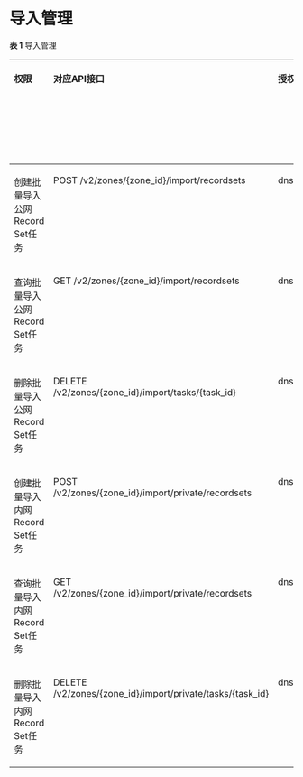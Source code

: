 # 导入管理<a name="dns_api_70006"></a>

**表 1**  导入管理

<a name="table930910161495"></a>
<table><thead align="left"><tr id="row1015517691"><th class="cellrowborder" valign="top" width="14.93%" id="mcps1.2.7.1.1"><p id="p0163172093"><a name="p0163172093"></a><a name="p0163172093"></a>权限</p>
</th>
<th class="cellrowborder" valign="top" width="21.7%" id="mcps1.2.7.1.2"><p id="p18295111810169"><a name="p18295111810169"></a><a name="p18295111810169"></a>对应API接口</p>
</th>
<th class="cellrowborder" valign="top" width="15.770000000000001%" id="mcps1.2.7.1.3"><p id="p15509182516274"><a name="p15509182516274"></a><a name="p15509182516274"></a>授权项（Action）</p>
</th>
<th class="cellrowborder" valign="top" width="19.54%" id="mcps1.2.7.1.4"><p id="p2010295012716"><a name="p2010295012716"></a><a name="p2010295012716"></a>依赖的授权项</p>
</th>
<th class="cellrowborder" valign="top" width="11.790000000000001%" id="mcps1.2.7.1.5"><p id="p1838971541713"><a name="p1838971541713"></a><a name="p1838971541713"></a>IAM项目<span>(Project)</span></p>
</th>
<th class="cellrowborder" valign="top" width="16.27%" id="mcps1.2.7.1.6"><p id="p475572121720"><a name="p475572121720"></a><a name="p475572121720"></a>企业项目<span>(Enterprise Project)</span></p>
</th>
</tr>
</thead>
<tbody><tr id="row43311179914"><td class="cellrowborder" valign="top" width="14.93%" headers="mcps1.2.7.1.1 "><p id="p9331017595"><a name="p9331017595"></a><a name="p9331017595"></a>创建批量导入公网Record Set任务</p>
</td>
<td class="cellrowborder" valign="top" width="21.7%" headers="mcps1.2.7.1.2 "><p id="p1929971814169"><a name="p1929971814169"></a><a name="p1929971814169"></a>POST /v2/zones/{zone_id}/import/recordsets</p>
</td>
<td class="cellrowborder" valign="top" width="15.770000000000001%" headers="mcps1.2.7.1.3 "><p id="p95128255278"><a name="p95128255278"></a><a name="p95128255278"></a>dns:publicRecordset:createImport</p>
</td>
<td class="cellrowborder" valign="top" width="19.54%" headers="mcps1.2.7.1.4 "><p id="p121051509271"><a name="p121051509271"></a><a name="p121051509271"></a>-</p>
</td>
<td class="cellrowborder" valign="top" width="11.790000000000001%" headers="mcps1.2.7.1.5 "><p id="p919155419290"><a name="p919155419290"></a><a name="p919155419290"></a>√</p>
</td>
<td class="cellrowborder" valign="top" width="16.27%" headers="mcps1.2.7.1.6 "><p id="p2024085191713"><a name="p2024085191713"></a><a name="p2024085191713"></a>×</p>
</td>
</tr>
<tr id="row2034171713918"><td class="cellrowborder" valign="top" width="14.93%" headers="mcps1.2.7.1.1 "><p id="p73541719912"><a name="p73541719912"></a><a name="p73541719912"></a>查询批量导入公网Record Set任务</p>
</td>
<td class="cellrowborder" valign="top" width="21.7%" headers="mcps1.2.7.1.2 "><p id="p83001718181610"><a name="p83001718181610"></a><a name="p83001718181610"></a>GET /v2/zones/{zone_id}/import/recordsets</p>
</td>
<td class="cellrowborder" valign="top" width="15.770000000000001%" headers="mcps1.2.7.1.3 "><p id="p165121725192717"><a name="p165121725192717"></a><a name="p165121725192717"></a>dns:publicRecordset:getImport</p>
</td>
<td class="cellrowborder" valign="top" width="19.54%" headers="mcps1.2.7.1.4 "><p id="p410545022719"><a name="p410545022719"></a><a name="p410545022719"></a>-</p>
</td>
<td class="cellrowborder" valign="top" width="11.790000000000001%" headers="mcps1.2.7.1.5 "><p id="p1879851013309"><a name="p1879851013309"></a><a name="p1879851013309"></a>√</p>
</td>
<td class="cellrowborder" valign="top" width="16.27%" headers="mcps1.2.7.1.6 "><p id="p8798410173016"><a name="p8798410173016"></a><a name="p8798410173016"></a>×</p>
</td>
</tr>
<tr id="row11354171993"><td class="cellrowborder" valign="top" width="14.93%" headers="mcps1.2.7.1.1 "><p id="p13661720910"><a name="p13661720910"></a><a name="p13661720910"></a>删除批量导入公网Record Set任务</p>
</td>
<td class="cellrowborder" valign="top" width="21.7%" headers="mcps1.2.7.1.2 "><p id="p143001218161614"><a name="p143001218161614"></a><a name="p143001218161614"></a>DELETE /v2/zones/{zone_id}/import/tasks/{task_id}</p>
</td>
<td class="cellrowborder" valign="top" width="15.770000000000001%" headers="mcps1.2.7.1.3 "><p id="p1151219254271"><a name="p1151219254271"></a><a name="p1151219254271"></a>dns:publicRecordset:deleteImport</p>
</td>
<td class="cellrowborder" valign="top" width="19.54%" headers="mcps1.2.7.1.4 "><p id="p51051950172715"><a name="p51051950172715"></a><a name="p51051950172715"></a>-</p>
</td>
<td class="cellrowborder" valign="top" width="11.790000000000001%" headers="mcps1.2.7.1.5 "><p id="p13651194992918"><a name="p13651194992918"></a><a name="p13651194992918"></a>√</p>
</td>
<td class="cellrowborder" valign="top" width="16.27%" headers="mcps1.2.7.1.6 "><p id="p1124095191712"><a name="p1124095191712"></a><a name="p1124095191712"></a>×</p>
</td>
</tr>
<tr id="row837617892"><td class="cellrowborder" valign="top" width="14.93%" headers="mcps1.2.7.1.1 "><p id="p203714177917"><a name="p203714177917"></a><a name="p203714177917"></a>创建批量导入内网Record Set任务</p>
</td>
<td class="cellrowborder" valign="top" width="21.7%" headers="mcps1.2.7.1.2 "><p id="p5300918151613"><a name="p5300918151613"></a><a name="p5300918151613"></a>POST /v2/zones/{zone_id}/import/private/recordsets</p>
</td>
<td class="cellrowborder" valign="top" width="15.770000000000001%" headers="mcps1.2.7.1.3 "><p id="p135125254274"><a name="p135125254274"></a><a name="p135125254274"></a>dns:privateRecordset:createImport</p>
</td>
<td class="cellrowborder" valign="top" width="19.54%" headers="mcps1.2.7.1.4 "><p id="p110515012718"><a name="p110515012718"></a><a name="p110515012718"></a>-</p>
</td>
<td class="cellrowborder" valign="top" width="11.790000000000001%" headers="mcps1.2.7.1.5 "><p id="p1865115490292"><a name="p1865115490292"></a><a name="p1865115490292"></a>√</p>
</td>
<td class="cellrowborder" valign="top" width="16.27%" headers="mcps1.2.7.1.6 "><p id="p2240851175"><a name="p2240851175"></a><a name="p2240851175"></a>×</p>
</td>
</tr>
<tr id="row2038417796"><td class="cellrowborder" valign="top" width="14.93%" headers="mcps1.2.7.1.1 "><p id="p193815173918"><a name="p193815173918"></a><a name="p193815173918"></a>查询批量导入内网Record Set任务</p>
</td>
<td class="cellrowborder" valign="top" width="21.7%" headers="mcps1.2.7.1.2 "><p id="p19301918191613"><a name="p19301918191613"></a><a name="p19301918191613"></a>GET /v2/zones/{zone_id}/import/private/recordsets</p>
</td>
<td class="cellrowborder" valign="top" width="15.770000000000001%" headers="mcps1.2.7.1.3 "><p id="p19512122552713"><a name="p19512122552713"></a><a name="p19512122552713"></a>dns:privateRecordset:getImport</p>
</td>
<td class="cellrowborder" valign="top" width="19.54%" headers="mcps1.2.7.1.4 "><p id="p1610555018274"><a name="p1610555018274"></a><a name="p1610555018274"></a>-</p>
</td>
<td class="cellrowborder" valign="top" width="11.790000000000001%" headers="mcps1.2.7.1.5 "><p id="p19651194920297"><a name="p19651194920297"></a><a name="p19651194920297"></a>√</p>
</td>
<td class="cellrowborder" valign="top" width="16.27%" headers="mcps1.2.7.1.6 "><p id="p192401757178"><a name="p192401757178"></a><a name="p192401757178"></a>×</p>
</td>
</tr>
<tr id="row43851715920"><td class="cellrowborder" valign="top" width="14.93%" headers="mcps1.2.7.1.1 "><p id="p838917398"><a name="p838917398"></a><a name="p838917398"></a>删除批量导入内网Record Set任务</p>
</td>
<td class="cellrowborder" valign="top" width="21.7%" headers="mcps1.2.7.1.2 "><p id="p2030191815169"><a name="p2030191815169"></a><a name="p2030191815169"></a>DELETE /v2/zones/{zone_id}/import/private/tasks/{task_id}</p>
</td>
<td class="cellrowborder" valign="top" width="15.770000000000001%" headers="mcps1.2.7.1.3 "><p id="p1151211254274"><a name="p1151211254274"></a><a name="p1151211254274"></a>dns:privateRecordset:deleteImport</p>
</td>
<td class="cellrowborder" valign="top" width="19.54%" headers="mcps1.2.7.1.4 "><p id="p910565016279"><a name="p910565016279"></a><a name="p910565016279"></a>-</p>
</td>
<td class="cellrowborder" valign="top" width="11.790000000000001%" headers="mcps1.2.7.1.5 "><p id="p365144913295"><a name="p365144913295"></a><a name="p365144913295"></a>√</p>
</td>
<td class="cellrowborder" valign="top" width="16.27%" headers="mcps1.2.7.1.6 "><p id="p1424016541713"><a name="p1424016541713"></a><a name="p1424016541713"></a>×</p>
</td>
</tr>
</tbody>
</table>

